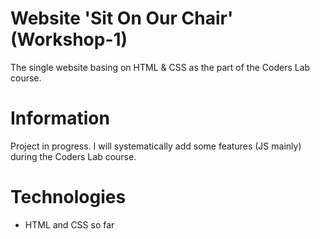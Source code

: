 # Website 'Sit On Our Chair' (Workshop-1)
The single website basing on HTML & CSS as the part of the Coders Lab course.

# Information
Project in progress. I will systematically add some features (JS mainly) during the Coders Lab course.

# Technologies
* HTML and CSS so far